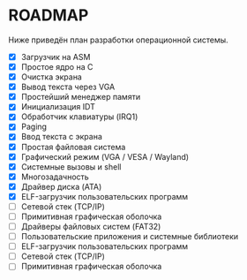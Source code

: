 # ROADMAP

Ниже приведён план разработки операционной системы.

- [x] Загрузчик на ASM
- [x] Простое ядро на C
- [x] Очистка экрана
- [x] Вывод текста через VGA
- [x] Простейший менеджер памяти
- [x] Инициализация IDT
- [x] Обработчик клавиатуры (IRQ1)
- [x] Paging
- [x] Ввод текста с экрана
- [x] Простая файловая система
- [x] Графический режим (VGA / VESA / Wayland)
- [x] Системные вызовы и shell
- [x] Многозадачность
- [x] Драйвер диска (ATA)
- [x] ELF-загрузчик пользовательских программ
- [ ] Сетевой стек (TCP/IP)
- [ ] Примитивная графическая оболочка
- [ ] Драйверы файловых систем (FAT32)
- [ ] Пользовательские приложения и системные библиотеки
- [ ] ELF-загрузчик пользовательских программ
- [ ] Сетевой стек (TCP/IP)
- [ ] Примитивная графическая оболочка
